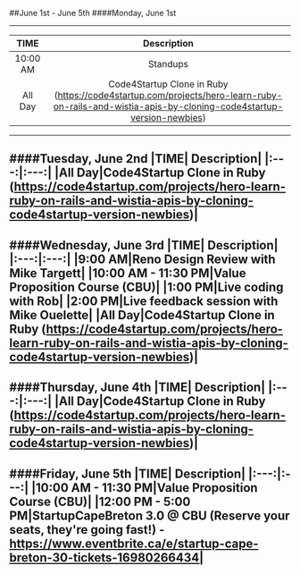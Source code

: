 ##June 1st - June 5th
####Monday, June 1st

---
|TIME| Description|
|:---:|:---:|
|10:00 AM|Standups|
|All Day|Code4Startup Clone in Ruby (https://code4startup.com/projects/hero-learn-ruby-on-rails-and-wistia-apis-by-cloning-code4startup-version-newbies)|
---
####Tuesday, June 2nd
|TIME| Description|
|:---:|:---:|
|All Day|Code4Startup Clone in Ruby (https://code4startup.com/projects/hero-learn-ruby-on-rails-and-wistia-apis-by-cloning-code4startup-version-newbies)|
---
####Wednesday, June 3rd
|TIME| Description|
|:---:|:---:|
|9:00 AM|Reno Design Review with Mike Targett|
|10:00 AM - 11:30 PM|Value Proposition Course (CBU)|
|1:00 PM|Live coding with Rob|
|2:00 PM|Live feedback session with Mike Ouelette|
|All Day|Code4Startup Clone in Ruby (https://code4startup.com/projects/hero-learn-ruby-on-rails-and-wistia-apis-by-cloning-code4startup-version-newbies)|
---
####Thursday, June 4th
|TIME| Description|
|:---:|:---:|
|All Day|Code4Startup Clone in Ruby (https://code4startup.com/projects/hero-learn-ruby-on-rails-and-wistia-apis-by-cloning-code4startup-version-newbies)|
---
####Friday, June 5th
|TIME| Description|
|:---:|:---:|
|10:00 AM - 11:30 PM|Value Proposition Course (CBU)|
|12:00 PM - 5:00 PM|StartupCapeBreton 3.0 @ CBU (Reserve your seats, they're going fast!) - https://www.eventbrite.ca/e/startup-cape-breton-30-tickets-16980266434|
---

